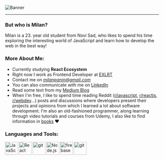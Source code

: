 ![Banner](https://res.cloudinary.com/dvpigocv1/image/upload/v1622587613/GitHub/Profile%20README/carbon.png)

---

### But who is Milan?
Milan is a 23. year old student from Novi Sad, who likes to spend his time exploring the interesting world of JavaScript and learn how to develop the web in the best way!

### More About Me:

- Currently studying **React Ecosystem**
- Right now I work as Frontend Developer at [EXLRT](https://www.exlrt.com/)
- Contact me on *milanpanin@gmail.com*
- You can also communicate with me on [LinkedIn](https://www.linkedin.com/in/milan-panin/)
- Read some text from my [Medium Blog](https://medium.com/@milanpanin)
- When I'm free, I like to spend time reading Reddit ([r/javascript](https://www.reddit.com/r/javascript/top/?t=month), [r/reactjs](https://www.reddit.com/r/reactjs/top/?t=month), [r/webdev](https://www.reddit.com/r/webdev/top/?t=month)...) posts and discussions where developers present their projects and opinions from which I learned a lot about software development. I'm also an old-fashioned programmer, along learning through video tutorials and courses from Udemy, I also like to find information in [books](https://twitter.com/milanpanin/status/1401447411919249410) ❤️

### Languages and Tools:

<a href="https://developer.mozilla.org/en-US/docs/Web/JavaScript" target="_blank"> <img align="left" alt="JavaScript" height ="42px"  src="https://res.cloudinary.com/dvpigocv1/image/upload/v1622575263/GitHub/Profile%20README/js.svg"> </a>
<a href="https://reactjs.org/" target="_blank"> <img align="left" alt="React" height ="42px" src="https://res.cloudinary.com/dvpigocv1/image/upload/v1622575468/GitHub/Profile%20README/react.svg"></a>
<a href="https://vuejs.org/" target="_blank"> <img src="https://res.cloudinary.com/dvpigocv1/image/upload/v1622574448/GitHub/Profile%20README/Vue.js_Logo_2.svg" align="left" alt="git" height='42px'/> </a>
<a href="https://nodejs.org" target="_blank"><img align="left" alt="Node.js" height ="42px" src="https://res.cloudinary.com/dvpigocv1/image/upload/v1622575632/GitHub/Profile%20README/nodeee.svg"></a>
<a href="https://firebase.google.com/" target="_blank"> <img align="left" src="https://res.cloudinary.com/dvpigocv1/image/upload/v1622575691/GitHub/Profile%20README/firebase.svg" alt="firebase" height ="42px"/> </a>
<a href="https://git-scm.com/" target="_blank"> <img src="https://res.cloudinary.com/dvpigocv1/image/upload/v1622575744/GitHub/Profile%20README/git.svg" align="left" alt="git" height='42px'/> </a>
<br/><br/>
